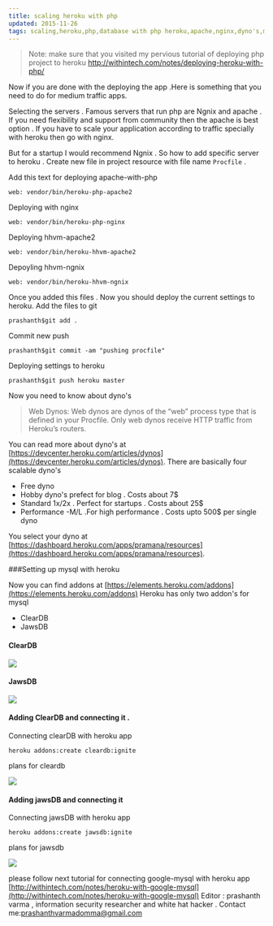 ```yaml
---
title: scaling heroku with php
updated: 2015-11-26
tags: scaling,heroku,php,database with php heroku,apache,nginx,dyno's,mysql ,with heroku
---
```


>Note: make sure that you visited my pervious tutorial of deploying php project to heroku
http://withintech.com/notes/deploying-heroku-with-php/

Now if you are done with the deploying the app .Here is something that you need to do for medium traffic apps.

Selecting the servers . Famous servers that run php are Ngnix and apache . If you need flexibility and support from community
then the apache is best option . If you have to scale your application according to traffic specially with heroku then go with nginx.

But for a startup I would recommend Ngnix . So how to add specific server to heroku .
Create new file in project resource with file name `Procfile` .

Add this text for deploying apache-with-php

```
web: vendor/bin/heroku-php-apache2
```

Deploying with nginx
 
```
web: vendor/bin/heroku-php-nginx
```

Deploying hhvm-apache2

```
web: vendor/bin/heroku-hhvm-apache2
```

Depoyling hhvm-ngnix

```
web: vendor/bin/heroku-hhvm-ngnix
```

Once you added this files . Now you should deploy the current settings to heroku.
Add the files to git

```
prashanth$git add .
```

Commit new push

```
prashanth$git commit -am "pushing procfile"
```

Deploying settings to heroku

```
prashanth$git push heroku master
```

Now you need to know about dyno's

>Web Dynos: Web dynos are dynos of the “web” process type that is defined in your Procfile. Only web dynos receive HTTP traffic from Heroku’s routers.

You can read more about dyno's at [https://devcenter.heroku.com/articles/dynos](https://devcenter.heroku.com/articles/dynos).
There are basically four scalable dyno's

* Free dyno
* Hobby dyno's prefect for blog . Costs about 7$
* Standard 1x/2x . Perfect for startups . Costs about 25$
* Performance -M/L .For high performance  . Costs upto 500$ per single dyno

You select your dyno at [https://dashboard.heroku.com/apps/pramana/resources](https://dashboard.heroku.com/apps/pramana/resources).

###Setting up mysql with heroku


Now you can find addons at [https://elements.heroku.com/addons](https://elements.heroku.com/addons)
Heroku has only two addon's for mysql

* ClearDB
* JawsDB

#### ClearDB
<img src='http://withintech.com/assets/img/heroku2.png'/>

#### JawsDB
<img src='http://withintech.com/assets/img/heroku3.png'/>

#### Adding ClearDB and connecting it .

Connecting clearDB with heroku app

```
heroku addons:create cleardb:ignite
```

plans for cleardb

<img src='http://withintech.com/assets/img/heroku4.png'/>

#### Adding jawsDB and connecting it

Connecting jawsDB with heroku app

```
heroku addons:create jawsdb:ignite
```

plans for jawsdb

<img src='http://withintech.com/assets/img/heroku5.png'/>

please follow next tutorial for connecting google-mysql with heroku app [http://withintech.com/notes/heroku-with-google-mysql](http://withintech.com/notes/heroku-with-google-mysql)
Editor : prashanth varma , information security researcher and white hat hacker . Contact me:[prashanthvarmadomma@gmail.com](mailto:prashanthvarmadomma@gmail.com)
